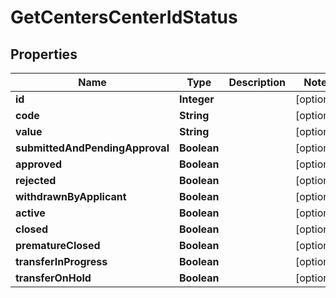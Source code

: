 
# GetCentersCenterIdStatus

## Properties
Name | Type | Description | Notes
------------ | ------------- | ------------- | -------------
**id** | **Integer** |  |  [optional]
**code** | **String** |  |  [optional]
**value** | **String** |  |  [optional]
**submittedAndPendingApproval** | **Boolean** |  |  [optional]
**approved** | **Boolean** |  |  [optional]
**rejected** | **Boolean** |  |  [optional]
**withdrawnByApplicant** | **Boolean** |  |  [optional]
**active** | **Boolean** |  |  [optional]
**closed** | **Boolean** |  |  [optional]
**prematureClosed** | **Boolean** |  |  [optional]
**transferInProgress** | **Boolean** |  |  [optional]
**transferOnHold** | **Boolean** |  |  [optional]



